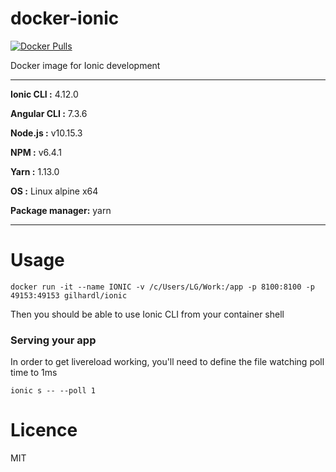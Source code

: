 # docker-ionic

[![Docker Pulls](https://img.shields.io/docker/pulls/gilhardl/ionic.svg?style=flat-square)](https://hub.docker.com/r/gilhardl/ionic/)

Docker image for Ionic development

----------------------------------------

**Ionic CLI :** 4.12.0

**Angular CLI :** 7.3.6

**Node.js :** v10.15.3

**NPM :** v6.4.1

**Yarn :** 1.13.0

**OS :** Linux alpine x64

**Package manager:** yarn

----------------------------------------


# Usage

```
docker run -it --name IONIC -v /c/Users/LG/Work:/app -p 8100:8100 -p 49153:49153 gilhardl/ionic
```

Then you should be able to use Ionic CLI from your container shell

### Serving your app

In order to get livereload working, you'll need to define the file watching poll time to 1ms

```
ionic s -- --poll 1
```

# Licence

MIT